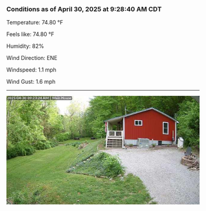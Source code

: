 ### Conditions as of April 30, 2025 at 9:28:40 AM CDT 

Temperature: 74.80 &deg;F

Feels like: 74.80 &deg;F

Humidity: 82%

Wind Direction: ENE

Windspeed: 1.1 mph

Wind Gust: 1.6 mph

---

<img src="./images/latest.jpeg"/>

